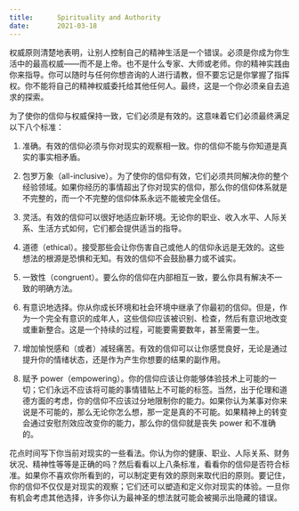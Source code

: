 ```yaml
---
title:      Spirituality and Authority
date:       2021-03-18
---
```


权威原则清楚地表明，让别人控制自己的精神生活是一个错误。必须是你成为你生活中的最高权威——而不是上帝。也不是什么专家、大师或老师。你的精神实践由你来指导。你可以随时与任何你想咨询的人进行请教，但不要忘记是你掌握了指挥权。你不能将自己的精神权威委托给其他任何人。最终，这是一个你必须亲自去追求的探索。

为了使你的信仰与权威保持一致，它们必须是有效的。这意味着它们必须最终满足以下八个标准：

1. 准确。有效的信仰必须与你对现实的观察相一致。你的信仰不能与你知道是真实的事实相矛盾。

2. 包罗万象（all-inclusive）。为了使你的信仰有效，它们必须共同解决你的整个经验领域。如果你经历的事情超出了你对现实的信仰，那么你的信仰体系就是不完整的，而一个不完整的信仰体系永远不能被完全信任。

3. 灵活。有效的信仰可以很好地适应新环境。无论你的职业、收入水平、人际关系、生活方式如何，它们都会提供适当的指导。

4. 道德（ethical）。接受那些会让你伤害自己或他人的信仰永远是无效的。这些想法的根源是恐惧和无知。有效的信仰不会鼓励暴力或不诚实。

5. 一致性（congruent）。要么你的信仰在内部相互一致，要么你具有解决不一致的明确方法。

6. 有意识地选择。你从你成长环境和社会环境中继承了你最初的信仰。但是，作为一个完全有意识的成年人，这些信仰应该被识别、检查，然后有意识地改变或重新整合。这是一个持续的过程，可能要需要数年，甚至需要一生。

7. 增加愉悦感和（或者）减轻痛苦。有效的信仰可以让你感觉良好，无论是通过提升你的情绪状态，还是作为产生你想要的结果的副作用。

8. 赋予 power（empowering）。你的信仰应该让你能够体验技术上可能的一切；它们永远不应该将可能的事情错贴上不可能的标签。当然，出于伦理和道德方面的考虑，你的信仰不应该过分地限制你的能力。如果你认为某事对你来说是不可能的，那么无论你怎么想，那一定是真的不可能。如果精神上的转变会通过安慰剂效应改变你的能力，那么你的信仰就是丧失 power 和不准确的。

花点时间写下你当前对现实的一些看法。你认为你的健康、职业、人际关系、财务状况、精神性等等是正确的吗？然后看看以上八条标准，看看你的信仰是否符合标准。如果你不喜欢你所看到的，可以制定更有效的原则来取代旧的原则。要记住，你的信仰不仅仅是对现实的观察；它们还可以塑造和定义你对现实的体验。一旦你有机会考虑其他选择，许多你认为最神圣的想法就可能会被揭示出隐藏的错误。

